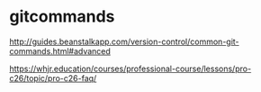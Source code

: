 # gitcommands


http://guides.beanstalkapp.com/version-control/common-git-commands.html#advanced





https://whjr.education/courses/professional-course/lessons/pro-c26/topic/pro-c26-faq/



